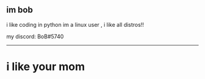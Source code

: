 im bob
----------------------
i like coding in python
im a linux user , i like all distros!!

my discord: BoB#5740
______________________________________
# i like your mom

